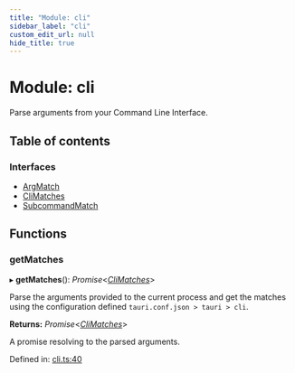 ```yaml
---
title: "Module: cli"
sidebar_label: "cli"
custom_edit_url: null
hide_title: true
---
```


# Module: cli

Parse arguments from your Command Line Interface.

## Table of contents

### Interfaces

- [ArgMatch](../interfaces/cli.argmatch.md)
- [CliMatches](../interfaces/cli.climatches.md)
- [SubcommandMatch](../interfaces/cli.subcommandmatch.md)

## Functions

### getMatches

▸ **getMatches**(): *Promise*<[*CliMatches*](../interfaces/cli.climatches.md)\>

Parse the arguments provided to the current process and get the matches using the configuration defined `tauri.conf.json > tauri > cli`.

**Returns:** *Promise*<[*CliMatches*](../interfaces/cli.climatches.md)\>

A promise resolving to the parsed arguments.

Defined in: [cli.ts:40](https://github.com/tauri-apps/tauri/blob/a68b4ee8/tooling/api/src/cli.ts#L40)
